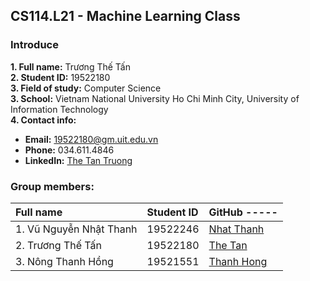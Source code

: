 ## CS114.L21 - Machine Learning Class
### Introduce  
**1. Full name:** Trương Thế Tấn   
**2. Student ID:** 19522180  
**3. Field of study:** Computer Science  
**3. School:** Vietnam National University Ho Chi Minh City, University of Information Technology  
**4. Contact info:**
  * **Email:** 19522180@gm.uit.edu.vn
  * **Phone:** 034.611.4846
  * **LinkedIn:** [The Tan Truong](linkedin.com/in/thetan24)
  
### Group members:

| Full name                       | Student ID    |GitHub        -----                                      |
| :------------------------------ |:--------------|:--------------------------------------------------------|
| 1. Vũ Nguyễn Nhật Thanh         | 19522246      | [Nhat Thanh](https://github.com/Nhat-Thanh/CS114.L21)   |
| 2. Trương Thế Tấn               | 19522180      | [The Tan](https://github.com/TanTruong24/CS114.L21)     |
| 3. Nông Thanh Hồng              | 19521551      | [Thanh Hong](https://github.com/nongthanhong/CS114.L21) | 


